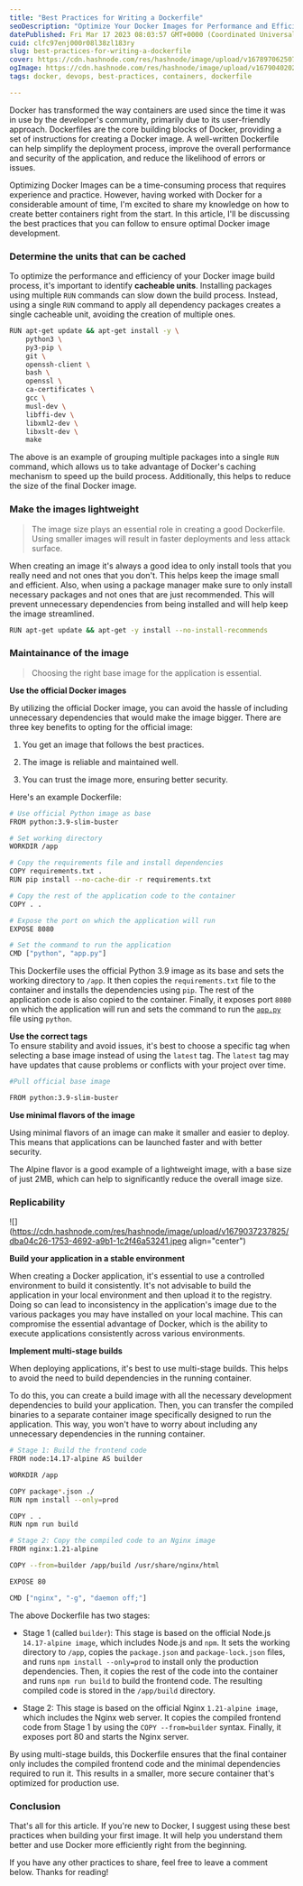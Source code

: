 ```yaml
---
title: "Best Practices for Writing a Dockerfile"
seoDescription: "Optimize Your Docker Images for Performance and Efficiency"
datePublished: Fri Mar 17 2023 08:03:57 GMT+0000 (Coordinated Universal Time)
cuid: clfc97enj000r08l38zl183ry
slug: best-practices-for-writing-a-dockerfile
cover: https://cdn.hashnode.com/res/hashnode/image/upload/v1678970625075/cd74bc7f-3f74-4336-8105-2d3da1c38f08.png
ogImage: https://cdn.hashnode.com/res/hashnode/image/upload/v1679040202629/39206e3b-956d-4e16-83ef-c7f6bc6ef58e.png
tags: docker, devops, best-practices, containers, dockerfile

---
```


Docker has transformed the way containers are used since the time it was in use by the developer's community, primarily due to its user-friendly approach. Dockerfiles are the core building blocks of Docker, providing a set of instructions for creating a Docker image. A well-written Dockerfile can help simplify the deployment process, improve the overall performance and security of the application, and reduce the likelihood of errors or issues.

Optimizing Docker Images can be a time-consuming process that requires experience and practice. However, having worked with Docker for a considerable amount of time, I'm excited to share my knowledge on how to create better containers right from the start. In this article, I'll be discussing the best practices that you can follow to ensure optimal Docker image development.

### Determine the units that can be cached

To optimize the performance and efficiency of your Docker image build process, it's important to identify **cacheable units**. Installing packages using multiple `RUN` commands can slow down the build process. Instead, using a single `RUN` command to apply all dependency packages creates a single cacheable unit, avoiding the creation of multiple ones.

```bash
RUN apt-get update && apt-get install -y \
    python3 \
    py3-pip \
    git \
    openssh-client \
    bash \
    openssl \
    ca-certificates \
    gcc \
    musl-dev \
    libffi-dev \
    libxml2-dev \
    libxslt-dev \
    make
```

The above is an example of grouping multiple packages into a single `RUN` command, which allows us to take advantage of Docker's caching mechanism to speed up the build process. Additionally, this helps to reduce the size of the final Docker image.

### Make the images lightweight

> The image size plays an essential role in creating a good Dockerfile. Using smaller images will result in faster deployments and less attack surface.

When creating an image it's always a good idea to only install tools that you really need and not ones that you don't. This helps keep the image small and efficient. Also, when using a package manager make sure to only install necessary packages and not ones that are just recommended. This will prevent unnecessary dependencies from being installed and will help keep the image streamlined.

```bash
RUN apt-get update && apt-get -y install --no-install-recommends
```

### Maintainance of the image

> Choosing the right base image for the application is essential.

**Use the official Docker images**

By utilizing the official Docker image, you can avoid the hassle of including unnecessary dependencies that would make the image bigger. There are three key benefits to opting for the official image:

1. You get an image that follows the best practices.
    
2. The image is reliable and maintained well.
    
3. You can trust the image more, ensuring better security.
    

Here's an example Dockerfile:

```bash
# Use official Python image as base
FROM python:3.9-slim-buster

# Set working directory
WORKDIR /app

# Copy the requirements file and install dependencies
COPY requirements.txt .
RUN pip install --no-cache-dir -r requirements.txt

# Copy the rest of the application code to the container
COPY . .

# Expose the port on which the application will run
EXPOSE 8080

# Set the command to run the application
CMD ["python", "app.py"]
```

This Dockerfile uses the official Python 3.9 image as its base and sets the working directory to `/app`. It then copies the `requirements.txt` file to the container and installs the dependencies using `pip`. The rest of the application code is also copied to the container. Finally, it exposes port `8080` on which the application will run and sets the command to run the [`app.py`](http://app.py) file using `python`.

**Use the correct tags**  
To ensure stability and avoid issues, it's best to choose a specific tag when selecting a base image instead of using the `latest` tag. The `latest` tag may have updates that cause problems or conflicts with your project over time.

```bash
#Pull official base image

FROM python:3.9-slim-buster
```

**Use minimal flavors of the image**

Using minimal flavors of an image can make it smaller and easier to deploy. This means that applications can be launched faster and with better security.

The Alpine flavor is a good example of a lightweight image, with a base size of just 2MB, which can help to significantly reduce the overall image size.

### Replicability

![](https://cdn.hashnode.com/res/hashnode/image/upload/v1679037237825/dba04c26-1753-4692-a9b1-1c2f46a53241.jpeg align="center")

**Build your application in a stable environment**

When creating a Docker application, it's essential to use a controlled environment to build it consistently. It's not advisable to build the application in your local environment and then upload it to the registry. Doing so can lead to inconsistency in the application's image due to the various packages you may have installed on your local machine. This can compromise the essential advantage of Docker, which is the ability to execute applications consistently across various environments.

**Implement multi-stage builds**

When deploying applications, it's best to use multi-stage builds. This helps to avoid the need to build dependencies in the running container.

To do this, you can create a build image with all the necessary development dependencies to build your application. Then, you can transfer the compiled binaries to a separate container image specifically designed to run the application. This way, you won't have to worry about including any unnecessary dependencies in the running container.

```bash
# Stage 1: Build the frontend code
FROM node:14.17-alpine AS builder

WORKDIR /app

COPY package*.json ./
RUN npm install --only=prod

COPY . .
RUN npm run build

# Stage 2: Copy the compiled code to an Nginx image
FROM nginx:1.21-alpine

COPY --from=builder /app/build /usr/share/nginx/html

EXPOSE 80

CMD ["nginx", "-g", "daemon off;"]
```

The above Dockerfile has two stages:

* Stage 1 (called `builder`): This stage is based on the official Node.js `14.17-alpine image`, which includes Node.js and `npm`. It sets the working directory to `/app`, copies the `package.json` and `package-lock.json` files, and runs `npm install --only=prod` to install only the production dependencies. Then, it copies the rest of the code into the container and runs `npm run build` to build the frontend code. The resulting compiled code is stored in the `/app/build` directory.
    
* Stage 2: This stage is based on the official Nginx `1.21-alpine image`, which includes the Nginx web server. It copies the compiled frontend code from Stage 1 by using the `COPY --from=builder` syntax. Finally, it exposes port 80 and starts the Nginx server.
    

By using multi-stage builds, this Dockerfile ensures that the final container only includes the compiled frontend code and the minimal dependencies required to run it. This results in a smaller, more secure container that's optimized for production use.

### Conclusion

That's all for this article. If you're new to Docker, I suggest using these best practices when building your first image. It will help you understand them better and use Docker more efficiently right from the beginning.

If you have any other practices to share, feel free to leave a comment below. Thanks for reading!